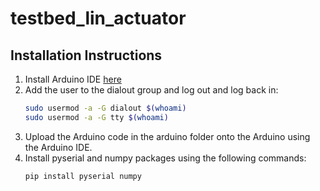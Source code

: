 # testbed_lin_actuator

## Installation Instructions
1. Install Arduino IDE [here](https://www.arduino.cc/en/software)
2. Add the user to the dialout group and log out and log back in:
    ```bash
    sudo usermod -a -G dialout $(whoami)
    sudo usermod -a -G tty $(whoami)
    ```
3. Upload the Arduino code in the arduino folder onto the Arduino using the Arduino IDE.
4. Install pyserial and numpy packages using the following commands:
    ```bash
    pip install pyserial numpy
    ```

